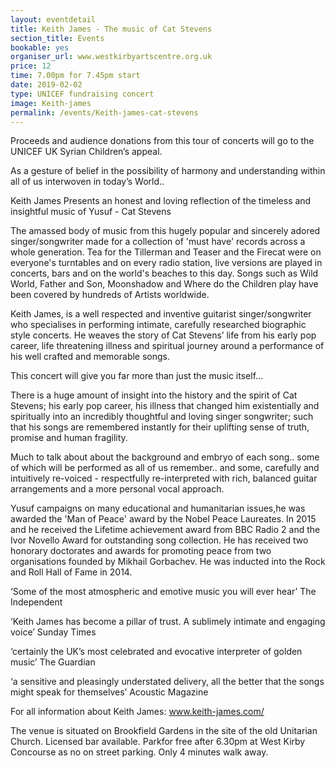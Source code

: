```yaml
---
layout: eventdetail
title: Keith James - The music of Cat Stevens
section_title: Events
bookable: yes
organiser_url: www.westkirbyartscentre.org.uk
price: 12
time: 7.00pm for 7.45pm start
date: 2019-02-02
type: UNICEF fundraising concert
image: Keith-james
permalink: /events/Keith-james-cat-stevens
---
```


Proceeds and audience donations from this tour of concerts will go to the UNICEF UK Syrian Children’s appeal.

As a gesture of belief in the possibility of harmony and understanding within all of us interwoven in today’s World..

Keith James Presents an honest and loving reflection of the timeless and insightful music of Yusuf - Cat Stevens

The amassed body of music from this hugely popular and sincerely adored singer/songwriter made for a collection of 'must have' records across a whole generation. Tea for the Tillerman and Teaser and the Firecat were on everyone's turntables and on every radio station, live versions are played in concerts, bars and on the world's beaches to this day. Songs such as Wild World, Father and Son, Moonshadow and Where do the Children play have been covered by hundreds of Artists worldwide.

Keith James, is a well respected and inventive guitarist singer/songwriter who specialises in performing intimate, carefully researched biographic style concerts. He weaves the story of Cat Stevens’ life from his early pop career, life threatening illness and spiritual journey around a performance of his well crafted and memorable songs.

This concert will give you far more than just the music itself...

There is a huge amount of insight into the history and the spirit of Cat Stevens; his early pop career, his illness that changed him existentially and spiritually into an incredibly thoughtful and loving singer songwriter; such that his songs are remembered instantly for their uplifting sense of truth, promise and human fragility.

Much to talk about about the background and embryo of each song.. some of which will be performed as all of us remember.. and some, carefully and intuitively re-voiced - respectfully re-interpreted with rich, balanced guitar arrangements and a more personal vocal approach.

Yusuf campaigns on many educational and humanitarian issues,he was awarded the 'Man of Peace' award by the Nobel Peace Laureates.
In 2015 and he received the Lifetime achievement award from BBC Radio 2 and the Ivor Novello Award for outstanding song collection.
He has received two honorary doctorates and awards for promoting peace from two organisations founded by Mikhail Gorbachev.
He was inducted into the Rock and Roll Hall of Fame in 2014.

‘Some of the most atmospheric and emotive music you will ever hear’ The Independent

‘Keith James has become a pillar of trust. A sublimely intimate and engaging voice’ Sunday Times


‘certainly the UK’s most celebrated and evocative interpreter of golden music’ The Guardian

‘a sensitive and pleasingly understated delivery, all the better that the songs might speak for themselves’ Acoustic Magazine


For all information about Keith James: www.keith-james.com/


The venue is situated on Brookfield Gardens in the site of the old Unitarian Church. Licensed bar available. Parkfor free after 6.30pm at West Kirby Concourse as no on street parking. Only 4 minutes walk away.
